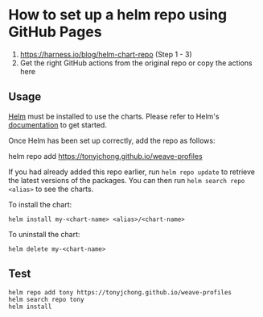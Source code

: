 # How to set up a helm repo using GitHub Pages

1. https://harness.io/blog/helm-chart-repo (Step 1 - 3)
2. Get the right GitHub actions from the original repo or copy the actions here
  
## Usage

[Helm](https://helm.sh) must be installed to use the charts.  Please refer to
Helm's [documentation](https://helm.sh/docs) to get started.

Once Helm has been set up correctly, add the repo as follows:

  helm repo add <alias> https://tonyjchong.github.io/weave-profiles

If you had already added this repo earlier, run `helm repo update` to retrieve
the latest versions of the packages.  You can then run `helm search repo
<alias>` to see the charts.

To install the <chart-name> chart:

    helm install my-<chart-name> <alias>/<chart-name>

To uninstall the chart:

    helm delete my-<chart-name>


## Test
```
helm repo add tony https://tonyjchong.github.io/weave-profiles
helm search repo tony
helm install 